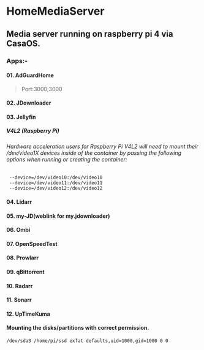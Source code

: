 # HomeMediaServer
## Media server running on raspberry pi 4 via CasaOS.

### Apps:- 
#### 01. AdGuardHome

  > Port:3000;3000

#### 02. JDownloader



#### 03. Jellyfin
  #####   V4L2 (Raspberry Pi)
  ######  Hardware acceleration users for Raspberry Pi V4L2 will need to mount their /dev/video1X devices inside of the container by passing the following options when running or creating the container: 
     --device=/dev/video10:/dev/video10  
     --device=/dev/video11:/dev/video11  
     --device=/dev/video12:/dev/video12  

#### 04. Lidarr
#### 05. my-JD(weblink for my.jdownloader)
#### 06. Ombi
#### 07. OpenSpeedTest
#### 08. Prowlarr
#### 09. qBittorrent
#### 10. Radarr
#### 11. Sonarr
#### 12. UpTimeKuma

#### Mounting the disks/partitions with correct permission. 
    /dev/sda3 /home/pi/ssd exfat defaults,uid=1000,gid=1000 0 0
